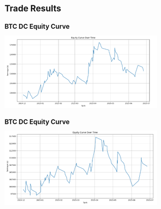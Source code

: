 # Trade Results

## BTC DC Equity Curve

![BTC BB Equity Curve](equity_curves/BTC%20BB.PNG)

## BTC DC Equity Curve

![BTC DC Equity Curve](equity_curves/BTC%20DC.PNG)

